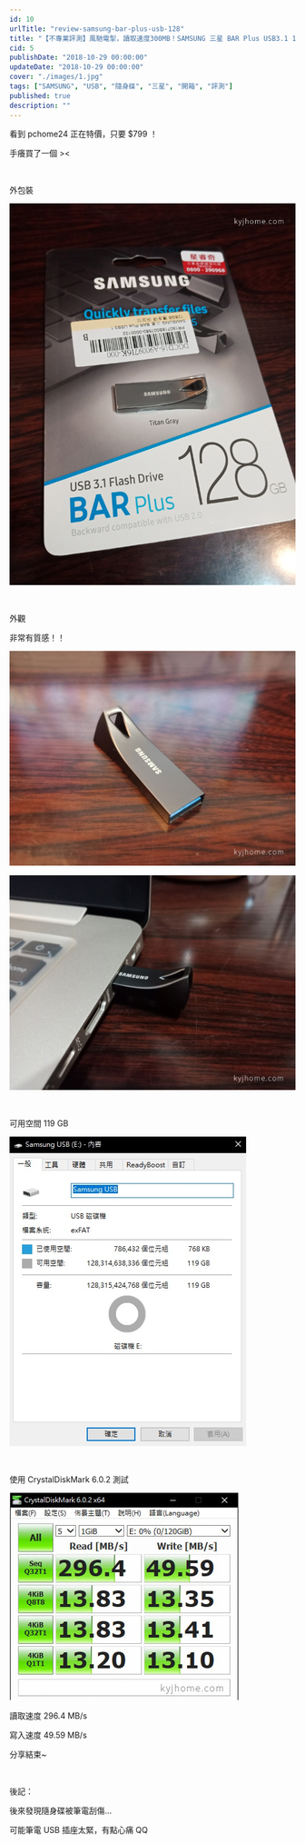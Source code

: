 ```yaml
---
id: 10
urlTitle: "review-samsung-bar-plus-usb-128"
title: "【不專業評測】風馳電掣，讀取速度300MB！SAMSUNG 三星 BAR Plus USB3.1 128GB 隨身碟 深空灰 開箱"
cid: 5
publishDate: "2018-10-29 00:00:00"
updateDate: "2018-10-29 00:00:00"
cover: "./images/1.jpg"
tags: ["SAMSUNG", "USB", "隨身碟", "三星", "開箱", "評測"]
published: true
description: ""
---
```


看到 pchome24 正在特價，只要 $799 ！

手癢買了一個 ><

<br/>

外包裝

![外包裝](./images/1.jpg)

<br/>

外觀

非常有質感！！

![外觀](./images/2.jpg)

![外觀](./images/3.jpg)

<br/>

可用空間 119 GB

![可用空間](./images/4.jpg)

<br/>

使用 CrystalDiskMark 6.0.2 測試

![CrystalDiskMark](./images/5.jpg)

讀取速度 296.4 MB/s

寫入速度 49.59 MB/s

分享結束~

<br/>

後記：

後來發現隨身碟被筆電刮傷…

可能筆電 USB 插座太緊，有點心痛 QQ
